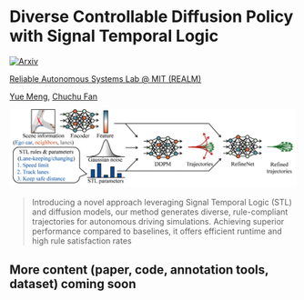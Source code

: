 # Diverse Controllable Diffusion Policy with Signal Temporal Logic

[![Arxiv](https://img.shields.io/badge/Under-review-blue)](https://ieeexplore.ieee.org/iel7/7083369/7339444/10251585.pdf)

[<ins>Reliable Autonomous Systems Lab @ MIT (REALM)</ins>](https://aeroastro.mit.edu/realm/)

[<ins>Yue Meng</ins>](https://mengyuest.github.io/), [<ins>Chuchu Fan</ins>](https://chuchu.mit.edu/)

![image info](./arch-v4-color_new.png)

> Introducing a novel approach leveraging Signal Temporal Logic (STL) and diffusion models, our method generates diverse, rule-compliant trajectories for autonomous driving simulations. Achieving superior performance compared to baselines, it offers efficient runtime and high rule satisfaction rates


## More content (paper, code, annotation tools, dataset) coming soon
